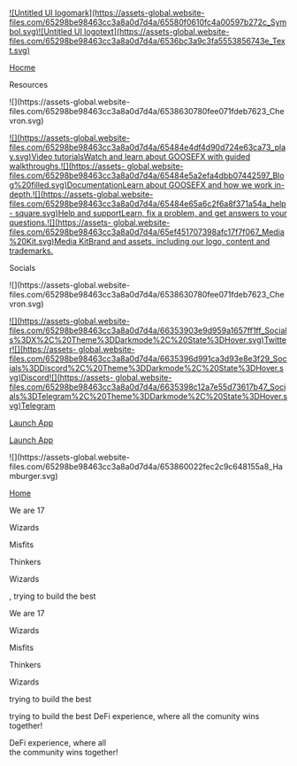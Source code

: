 [![Untitled UI logomark](https://assets-global.website-
files.com/65298be98463cc3a8a0d7d4a/65580f0610fc4a00597b272c_Symbol.svg)![Untitled
UI logotext](https://assets-global.website-
files.com/65298be98463cc3a8a0d7d4a/6536bc3a9c3fa5553856743e_Text.svg)](/)

[Hocme](/)

Resources

![](https://assets-global.website-
files.com/65298be98463cc3a8a0d7d4a/6538630780fee071fdeb7623_Chevron.svg)

[![](https://assets-global.website-
files.com/65298be98463cc3a8a0d7d4a/65484e4df4d90d724e63ca73_play.svg)Video
tutorialsWatch and learn about GOOSEFX with guided
walkthroughs.](https://www.youtube.com/@GooseFX1)[![](https://assets-
global.website-
files.com/65298be98463cc3a8a0d7d4a/65484e5a2efa4dbb07442597_Blog%20filled.svg)DocumentationLearn
about GOOSEFX and how we work in-
depth.](https://docs.goosefx.io/)[![](https://assets-global.website-
files.com/65298be98463cc3a8a0d7d4a/65484e65a6c2f6a8f371a54a_help-
square.svg)Help and supportLearn, fix a problem, and get answers to your
questions.](https://discord.com/channels/833693973687173121/833725691983822918)[![](https://assets-
global.website-
files.com/65298be98463cc3a8a0d7d4a/65ef451707398afc17f7f067_Media%20Kit.svg)Media
KitBrand and assets, including our logo, content and trademarks.](/media-kit)

Socials

![](https://assets-global.website-
files.com/65298be98463cc3a8a0d7d4a/6538630780fee071fdeb7623_Chevron.svg)

[![](https://assets-global.website-
files.com/65298be98463cc3a8a0d7d4a/66353903e9d959a1657ff1ff_Socials%3DX%2C%20Theme%3DDarkmode%2C%20State%3DHover.svg)Twitter](https://twitter.com/GooseFX1)[![](https://assets-
global.website-
files.com/65298be98463cc3a8a0d7d4a/6635396d991ca3d93e8e3f29_Socials%3DDiscord%2C%20Theme%3DDarkmode%2C%20State%3DHover.svg)Discord](https://discord.com/invite/cDEPXpY26q)[![](https://assets-
global.website-
files.com/65298be98463cc3a8a0d7d4a/6635398c12a7e55d73617b47_Socials%3DTelegram%2C%20Theme%3DDarkmode%2C%20State%3DHover.svg)Telegram](https://t.me/goosefx)

[Launch App](https://app.goosefx.io/farm)

[Launch App](https://app.goosefx.io/farm)

![](https://assets-global.website-
files.com/65298be98463cc3a8a0d7d4a/653860022fec2c9c648155a8_Hamburger.svg)

[ Home](/)

We are 17

Wizards

Misfits

Thinkers

Wizards

, trying to build the best

We are 17

Wizards

Misfits

Thinkers

Wizards

trying to build the best

trying to build the best DeFi experience, where all the comunity wins
together!

DeFi experience, where all  
the community wins together!

